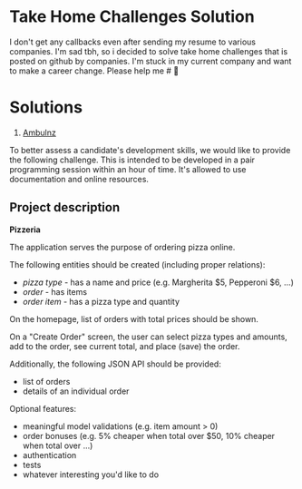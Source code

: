 # Take Home Challenges Solution

I don't get any callbacks even after sending my resume to various companies. I'm sad tbh, so i decided to solve take home challenges that is posted on github by companies. I'm stuck in my current company and want to make a career change. Please help me # 🙇

# Solutions

 1. [Ambulnz](https://github.com/AmbulnzLLC/backend-challenge)

To better assess a candidate's development skills, we would like to provide the following challenge. This is intended to be developed in a pair programming session within an hour of time. It's allowed to use documentation and online resources.


## Project description

**Pizzeria**

The application serves the purpose of ordering pizza online.

The following entities should be created (including proper relations):

-   _pizza type_  - has a name and price (e.g. Margherita $5, Pepperoni $6, ...)
-   _order_  - has items
-   _order item_  - has a pizza type and quantity

On the homepage, list of orders with total prices should be shown.

On a "Create Order" screen, the user can select pizza types and amounts, add to the order, see current total, and place (save) the order.

Additionally, the following JSON API should be provided:

-   list of orders
-   details of an individual order

Optional features:

-   meaningful model validations (e.g. item amount > 0)
-   order bonuses (e.g. 5% cheaper when total over $50, 10% cheaper when total over ...)
-   authentication
-   tests
-   whatever interesting you'd like to do
